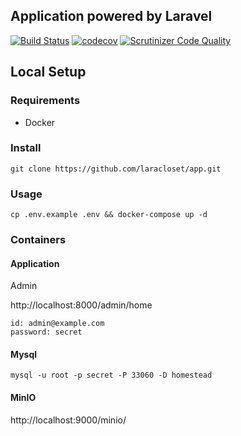 ## Application powered by Laravel

[![Build Status](https://travis-ci.org/laracloset/app.svg?branch=master)](https://travis-ci.org/laracloset/app)
[![codecov](https://codecov.io/gh/laracloset/app/branch/master/graph/badge.svg)](https://codecov.io/gh/laracloset/app)
[![Scrutinizer Code Quality](https://scrutinizer-ci.com/g/laracloset/app/badges/quality-score.png?b=master)](https://scrutinizer-ci.com/g/laracloset/app/?branch=master)

## Local Setup

### Requirements

- Docker

### Install

```shell
git clone https://github.com/laracloset/app.git
```

### Usage

```shell
cp .env.example .env && docker-compose up -d
```

### Containers

#### Application

Admin

http://localhost:8000/admin/home

```
id: admin@example.com
password: secret
```

#### Mysql

```shell
mysql -u root -p secret -P 33060 -D homestead
```

#### MinIO

http://localhost:9000/minio/

